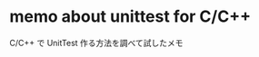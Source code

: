 memo about unittest for C/C++
======================================================================

C/C++ で UnitTest 作る方法を調べて試したメモ
